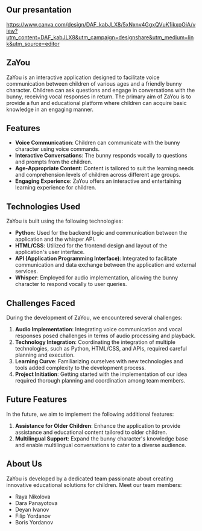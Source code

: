 ## Our presantation

https://www.canva.com/design/DAF_kabJLX8/5xNxnv4GgxQVuK1ikxpOiA/view?utm_content=DAF_kabJLX8&utm_campaign=designshare&utm_medium=link&utm_source=editor

## ZaYou

ZaYou is an interactive application designed to facilitate voice communication between children of various ages and a friendly bunny character. Children can ask questions and engage in conversations with the bunny, receiving vocal responses in return. The primary aim of ZaYou is to provide a fun and educational platform where children can acquire basic knowledge in an engaging manner.

## Features

- **Voice Communication**: Children can communicate with the bunny character using voice commands.
- **Interactive Conversations**: The bunny responds vocally to questions and prompts from the children.
- **Age-Appropriate Content**: Content is tailored to suit the learning needs and comprehension levels of children across different age groups.
- **Engaging Experience**: ZaYou offers an interactive and entertaining learning experience for children.

## Technologies Used

ZaYou is built using the following technologies:

- **Python**: Used for the backend logic and communication between the application and the whisper API.
- **HTML/CSS**: Utilized for the frontend design and layout of the application's user interface.
- **API (Application Programming Interface)**: Integrated to facilitate communication and data exchange between the application and external services.
- **Whisper**: Employed for audio implementation, allowing the bunny character to respond vocally to user queries.

## Challenges Faced

During the development of ZaYou, we encountered several challenges:

1. **Audio Implementation**: Integrating voice communication and vocal responses posed challenges in terms of audio processing and playback.
2. **Technology Integration**: Coordinating the integration of multiple technologies, such as Python, HTML/CSS, and APIs, required careful planning and execution.
3. **Learning Curve**: Familiarizing ourselves with new technologies and tools added complexity to the development process.
4. **Project Initiation**: Getting started with the implementation of our idea required thorough planning and coordination among team members.

## Future Features

In the future, we aim to implement the following additional features:

1. **Assistance for Older Children**: Enhance the application to provide assistance and educational content tailored to older children.
2. **Multilingual Support**: Expand the bunny character's knowledge base and enable multilingual conversations to cater to a diverse audience.

## About Us

ZaYou is developed by a dedicated team passionate about creating innovative educational solutions for children. Meet our team members:

- Raya Nikolova
- Dara Panayotova
- Deyan Ivanov
- Filip Yordanov
- Boris Yordanov

